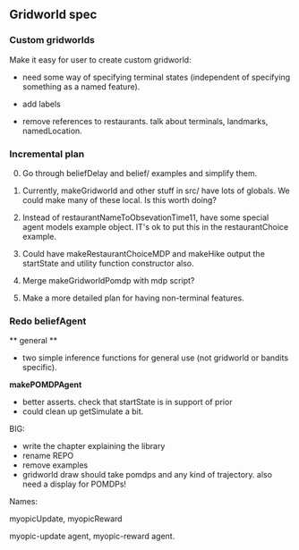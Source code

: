 ## Gridworld spec

### Custom gridworlds
Make it easy for user to create custom gridworld:


- need some way of specifying terminal states (independent of specifying something as a named feature).

- add labels

- remove references to restaurants. talk about terminals, landmarks, namedLocation. 

### Incremental plan

0. Go through beliefDelay and belief/ examples and simplify them. 

1. Currently, makeGridworld and other stuff in src/ have lots of globals. We could make many of these local. Is this worth doing?

1. Instead of restaurantNameToObsevationTime11, have some special agent models example object. IT's ok to put this in the restaurantChoice example. 

1. Could have makeRestaurantChoiceMDP and makeHike output the startState and
utility function constructor also. 

3. Merge makeGridworldPomdp with mdp script?

4. Make a more detailed plan for having non-terminal features. 





### Redo beliefAgent

** general **
- two simple inference functions for general use (not gridworld or bandits specific).

**makePOMDPAgent**
- better asserts. check that startState is in support of prior
- could clean up getSimulate a bit. 

BIG:
- write the chapter explaining the library
- rename REPO
- remove examples
- gridworld draw should take pomdps and any kind of trajectory. also need a display for POMDPs!


Names:

myopicUpdate, myopicReward

myopic-update agent, myopic-reward agent. 
